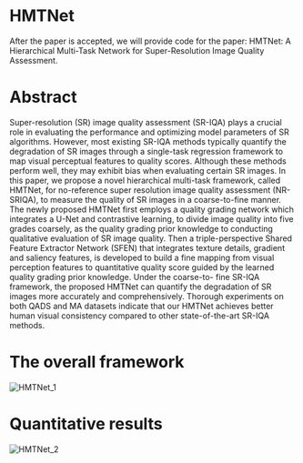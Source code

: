 # HMTNet
After the paper is accepted, we will provide code for the paper: HMTNet: A Hierarchical Multi-Task Network for Super-Resolution Image Quality Assessment.
# Abstract
Super-resolution (SR) image quality assessment (SR-IQA) plays a crucial role in evaluating the performance and optimizing model parameters of SR algorithms. However, most existing SR-IQA methods typically quantify the degradation of SR images through a single-task regression framework to map visual perceptual features to quality scores. Although these methods perform well, they may exhibit bias when evaluating certain SR images. In this paper, we propose a novel hierarchical multi-task framework, called HMTNet, for no-reference super resolution image quality assessment (NR-SRIQA), to measure the quality of SR images in a coarse-to-fine manner. The newly proposed HMTNet first employs a quality grading network which integrates a U-Net and contrastive learning, to divide image quality into five grades coarsely, as the quality grading prior knowledge to conducting qualitative evaluation of SR image quality. Then a triple-perspective Shared Feature Extractor Network (SFEN) that integrates texture details, gradient and saliency features, is developed to build a fine mapping from visual perception features to quantitative quality score guided by the learned quality grading prior knowledge. Under the coarse-to- fine SR-IQA framework, the proposed HMTNet can quantify the degradation of SR images more accurately and comprehensively. Thorough experiments on both QADS and MA datasets indicate that our HMTNet achieves better human visual consistency compared to other state-of-the-art SR-IQA methods.
# The overall framework
![HMTNet_1](https://github.com/user-attachments/assets/0bd57caa-525d-43b0-a419-d2427048dcca)
# Quantitative results
![HMTNet_2](https://github.com/user-attachments/assets/78f25b71-9ce1-4b57-8803-7a1fca69eb78)
